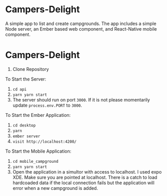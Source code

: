 # Campers-Delight

A simple app to list and create campgrounds. The app includes a simple Node server, an Ember based web component, and React-Native mobile component.

# Campers-Delight
1. Clone Repository

To Start the Server:
1. `cd api`
2. `yarn yarn start`
3. The server should run on port `3000`. If it is not please momentarily update `process.env.PORT` to `3000`.

To Start the Ember Application:
1. `cd desktop`
2. `yarn`
3. `ember server`
4. `visit http://localhost:4200/`

To Start the Mobile Application:
1. `cd mobile_campground`
2. `yarn yarn start`
3. Open the application in a simultor with access to localhost. I used expo XDE. Make sure you are pointed at localhost. There is a catch to load hardcoaded data if the local connection fails but the application will error when a new campground is added.
